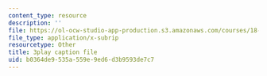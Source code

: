 ```yaml
---
content_type: resource
description: ''
file: https://ol-ocw-studio-app-production.s3.amazonaws.com/courses/18-01-single-variable-calculus-fall-2006/b0364de9535a559e9ed6d3b9593de7c7_BGE3wb7H2PA.vtt
file_type: application/x-subrip
resourcetype: Other
title: 3play caption file
uid: b0364de9-535a-559e-9ed6-d3b9593de7c7
---
```

